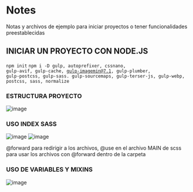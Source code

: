 # Notes
Notas y archivos de ejemplo para iniciar proyectos o tener funcionalidades preestablecidas

## INICIAR UN PROYECTO CON NODE.JS
<code>npm init</code>
<code>npm i -D gulp, autoprefixer, cssnano, gulp-avif, gulp-cache, gulp-imagemin@7.1, gulp-plumber, gulp-postcss, gulp-sass. gulp-sourcemaps, gulp-terser-js, gulp-webp, postcss, sass, normalize</code>


### ESTRUCTURA PROYECTO
![image](https://github.com/FLlach/Notes/assets/108017787/9acb8b8c-8c24-4a2e-9e03-6bca52cd40fa)


### USO INDEX SASS
![image](https://github.com/FLlach/Notes/assets/108017787/adf5368a-bdac-4970-85cf-95981311ca8a)
![image](https://github.com/FLlach/Notes/assets/108017787/e4dd5fff-22e9-4017-8b9c-04dd068503e0)

@forward para redirigir a los archivos, @use en el archivo MAIN de scss para usar los archivos con @forward dentro de la carpeta


### USO DE VARIABLES Y MIXINS
![image](https://github.com/FLlach/Notes/assets/108017787/9fae5f53-8f55-4569-a106-5205bec456d3)
